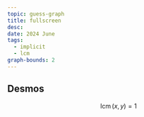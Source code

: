 ```yaml
---
topic: guess-graph
title: fullscreen
desc: 
date: 2024 June
tags:
  - implicit
  - lcm
graph-bounds: 2
---
```



## Desmos
```math
\operatorname{lcm}\left(x,y\right)=1
```
